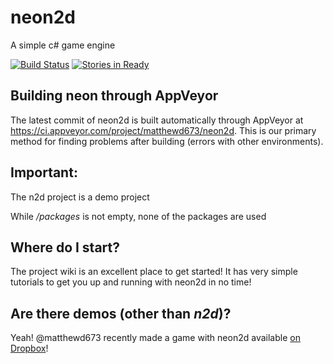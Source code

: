 # neon2d
A simple c# game engine

[![Build Status](https://ci.appveyor.com/api/projects/status/hobn7kgmotmf1kb7?svg=true
)](https://ci.appveyor.com/project/matthewd673/neon2d)
[![Stories in Ready](https://badge.waffle.io/neon2d/neon2d.svg?label=ready&title=Ready)](http://waffle.io/neon2d/neon2d)

## Building neon through AppVeyor
The latest commit of neon2d is built automatically through AppVeyor at https://ci.appveyor.com/project/matthewd673/neon2d. This is our primary method for finding problems after building (errors with other environments).

## Important:

The n2d project is a demo project

While */packages* is not empty, none of the packages are used

## Where do I start?

The project wiki is an excellent place to get started! It has very simple tutorials to get you up and running with neon2d in no time!

## Are there demos (other than *n2d*)?

Yeah! @matthewd673 recently made a game with neon2d available [on Dropbox](https://www.dropbox.com/sh/egq13mif5twae0k/AACt4oJ782f2dl4CIHXKiDcla?dl=0)!
